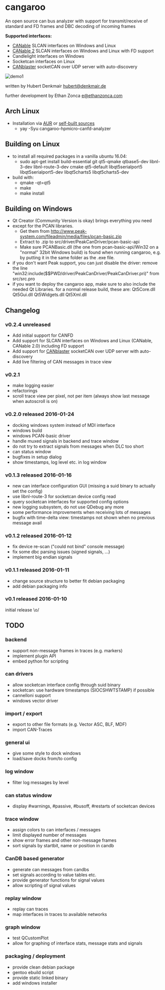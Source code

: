 # cangaroo
An open source can bus analyzer with support for transmit/receive of standard and FD frames and DBC decoding of incoming frames

**Supported interfaces:**

* [CANable](http://canable.io) SLCAN interfaces on Windows and Linux
* [CANable 2](http://canable.io) SLCAN interfaces on Windows and Linux with FD support
* Candlelight interfaces on Windows
* Socketcan interfaces on Linux
* [CANblaster](https://github.com/normaldotcom/canblaster) socketCAN over UDP server with auto-discovery

![demo1](https://user-images.githubusercontent.com/2422337/179544017-0deb66ab-e81d-4e6c-9d99-4059a14921c0.gif)


written by Hubert Denkmair <hubert@denkmair.de>

further development by Ethan Zonca <e@ethanzonca.com>


## Arch Linux
* Installation via [AUR](https://aur.archlinux.org/packages/cangaroo-hpmicro-canfd-analyzer-git) or [self-built sources](https://github.com/taotieren/aur-repo)
  * yay -Syu cangaroo-hpmicro-canfd-analyzer

## Building on Linux
* to install all required packages in a vanilla ubuntu 16.04:
  * sudo apt-get install build-essential git qt5-qmake qtbase5-dev libnl-3-dev libnl-route-3-dev cmake qt5-default libqt5serialport5 libqt5serialport5-dev libqt5charts5 libqt5charts5-dev
* build with:
  * qmake -qt=qt5
  * make
  * make install

## Building on Windows
* Qt Creator (Community Version is okay) brings everything you need
* except for the PCAN libraries. 
  * Get them from http://www.peak-system.com/fileadmin/media/files/pcan-basic.zip
  * Extract to .zip to src/driver/PeakCanDriver/pcan-basic-api
  * Make sure PCANBasic.dll (the one from pcan-basic-api/Win32 on a "normal" 32bit Windows build)
    is found when running cangaroo, e.g. by putting it in the same folder as the .exe file.
* if you don't want Peak support, you can just disable the driver:
  remove the line "win32:include($$PWD/driver/PeakCanDriver/PeakCanDriver.pri)"
  from src/src.pro
* if you want to deploy the cangaroo app, make sure to also include the needed Qt Libraries.
  for a normal release build, these are: Qt5Core.dll Qt5Gui.dll Qt5Widgets.dll Qt5Xml.dll

## Changelog

### v0.2.4 unreleased
* Add initial support for CANFD
* Add support for SLCAN interfaces on Windows and Linux (CANable, CANable 2.0) including FD support
* Add support for [CANblaster](https://github.com/normaldotcom/canblaster) socketCAN over UDP server with auto-discovery
* Add live filtering of CAN messages in trace view

### v0.2.1
* make logging easier
* refactorings
* scroll trace view per pixel, not per item (always show last message when autoscroll is on)

### v0.2.0 released 2016-01-24
* docking windows system instead of MDI interface
* windows build
* windows PCAN-basic driver
* handle muxed signals in backend and trace window
* do not try to extract signals from messages when DLC too short
* can status window
* bugfixes in setup dialog
* show timestamps, log level etc. in log window

### v0.1.3 released 2016-01-16
* new can interface configuration GUI (missing a suid binary to actually set the config)
* use libnl-route-3 for socketcan device config read
* query socketcan interfaces for supported config options
* new logging subsystem, do not use QDebug any more
* some performance improvements when receiving lots of messages 
* bugfix with time-delta view: timestamps not shown when no previous message avail

### v0.1.2 released 2016-01-12
* fix device re-scan ("could not bind" console message)
* fix some dbc parsing issues (signed signals, ...)
* implement big endian signals

### v0.1.1 released 2016-01-11
* change source structure to better fit debian packaging
* add debian packaging info

### v0.1 released 2016-01-10
initial release \o/



## TODO

### backend
* support non-message frames in traces (e.g. markers)
* implement plugin API
* embed python for scripting

### can drivers
* allow socketcan interface config through suid binary
* socketcan: use hardware timestamps (SIOCSHWTSTAMP) if possible
* cannelloni support
* windows vector driver

### import / export
* export to other file formats (e.g. Vector ASC, BLF, MDF)
* import CAN-Traces

### general ui
* give some style to dock windows
* load/save docks from/to config

### log window
* filter log messages by level

### can status window
* display #warnings, #passive, #busoff, #restarts of socketcan devices

### trace window
* assign colors to can interfaces / messages
* limit displayed number of messages
* show error frames and other non-message frames
* sort signals by startbit, name or position in candb

### CanDB based generator
* generate can messages from candbs
* set signals according to value tables etc.
* provide generator functions for signal values
* allow scripting of signal values

### replay window
* replay can traces
* map interfaces in traces to available networks

### graph window
* test QCustomPlot
* allow for graphing of interface stats, message stats and signals

### packaging / deployment
* provide clean debian package
* gentoo ebuild script
* provide static linked binary
* add windows installer


